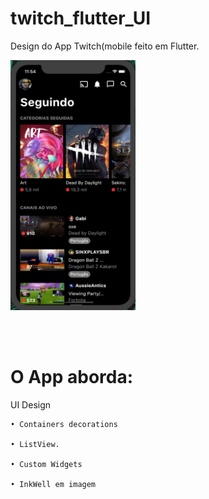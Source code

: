 # twitch_flutter_UI

Design do App Twitch(mobile feito em Flutter.
 <div align="left">
  
 <img  width="200" height="400" src="twitch_flutter/assets/images/print_1.png"><span style="padding-left:2px"></span>
 
 </div>
 <br><br>
 
 
# O App aborda:

UI Design

    • Containers decorations
  
    • ListView.
  
    • Custom Widgets
  
    • InkWell em imagem
